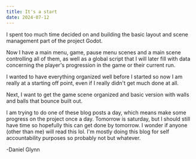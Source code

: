```yaml
---
title: It's a start
date: 2024-07-12
---
```


I spent too much time decided on and building the basic layout and scene management part of the project Godot.

Now I have a main menu, game, pause menu scenes and a main scene controlling all of them, as well as a global script that I will later fill with data concerning the player's progression in the game or their current run.

I wanted to have everything organized well before I started so now I am really at a starting off point, even if I really didn't get much done at all.

Next, I want to get the game scene organized and basic version with walls and balls that bounce built out.

I am trying to do one of these blog posts a day, which means make some progress on the project once a day. Tomorrow is saturday, but I should still have time so hopefully this can get done by tomorrow. I wonder if anyone (other than me) will read this lol. I'm mostly doing this blog for self accountability purposes so probably not but whatever.

-Daniel Glynn
